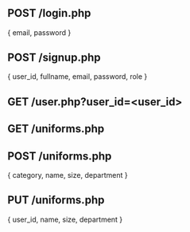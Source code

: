 #


## POST /login.php
{
    email, password
}
## POST /signup.php
{
    user_id, fullname, email, password, role
}
## GET /user.php?user_id=\<user_id\>

## GET /uniforms.php

## POST /uniforms.php
{
    category, name, size, department
}
## PUT /uniforms.php
{
    user_id, name, size, department
}
